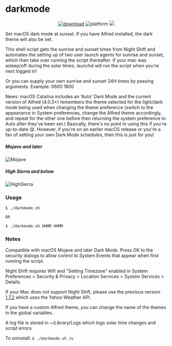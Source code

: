 # darkmode

<p align="center">
	<a href="https://github.com/katernet/darkmode/releases/latest"><img src="https://img.shields.io/badge/download-latest-brightgreen.svg" alt="download"></a>
	<img src="https://img.shields.io/badge/platform-macOS-ab69b1.svg" alt="platform">
	<img src="https://img.shields.io/github/downloads/katernet/darkmode/total.svg">
</p>

Set macOS dark mode at sunset. If you have Alfred installed, the dark theme will also be set.

This shell script gets the sunrise and sunset times from Night Shift and automates the setting up of two user launch agents for sunrise and sunset, which then take over running the script thereafter. If your mac was asleep/off during the solar times, launchd will run the script when you're next logged in!

Or you can supply your own sunrise and sunset 24H times by passing arguments. Example: 0600 1800

News: macOS Catalina includes an 'Auto' Dark Mode and the current version of Alfred (4.0.3+) remembers the theme selected for the light/dark mode being used when changing the theme preference (switch to the appearance in System preferences, change the Alfred theme accordingly, and repeat for the other one before then returning the system preference to Auto after they've been set.) Basically, there's no point in using this if you're up-to-date 😋. However, if you're on an earlier macOS release or you're a fan of setting your own Dark Mode schedules, then this is just for you!

##### Mojave and later
![Mojave](resources/mojave.gif "Mojave Dark Mode")

##### High Sierra and below
![HighSierra](resources/highsierra.gif "High Sierra dark menu bar and dock")

### Usage
```
$ ./darkmode.sh

OR

$ ./darkmode.sh HHMM HHMM
```

### Notes

Compatible with macOS Mojave and later Dark Mode. Press OK to the security dialogs to allow control to System Events that appear when first running the script.

Night Shift requires Wifi and "Setting Timezone" enabled in System Preferences > Security & Privacy > Location Services > System Services > Details.

If your Mac does not support Night Shift, please use the previous version [1.7.2](https://github.com/katernet/darkmode/releases/tag/1.7.2) which uses the Yahoo Weather API.

If you have a custom Alfred theme, you can change the name of the themes in the global variables.

A log file is stored in ~/Library/Logs which logs solar time changes and script errors.

To uninstall: ```$ ./darkmode.sh /u```
